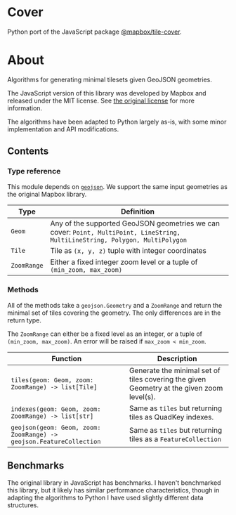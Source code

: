 Cover
===

Python port of the JavaScript package [@mapbox/tile-cover](https://github.com/mapbox/tile-cover/).

# About

Algorithms for generating minimal tilesets given GeoJSON geometries.

The JavaScript version of this library was developed by Mapbox and released under the MIT license. See [the original license](https://github.com/mapbox/tile-cover/blob/master/LICENSE) for more information.

The algorithms have been adapted to Python largely as-is, with some minor implementation and API modifications.

## Contents

### Type reference

This module depends on [`geojson`](https://pypi.org/project/geojson/).
We support the same input geometries as the original Mapbox library.

| Type | Definition |
| ---- | ---------- |
| `Geom` | Any of the supported GeoJSON geometries we can cover: `Point, MultiPoint, LineString, MultiLineString, Polygon, MultiPolygon` |
| `Tile` | Tile as `(x, y, z)` tuple with integer coordinates | |
| `ZoomRange` | Either a fixed integer zoom level or a tuple of `(min_zoom, max_zoom)` |


### Methods

All of the methods take a `geojson.Geometry` and a `ZoomRange` and return the minimal set of tiles covering the geometry.
The only differences are in the return type.

The `ZoomRange` can either be a fixed level as an integer, or a tuple of `(min_zoom, max_zoom)`.
An error will be raised if `max_zoom < min_zoom`.

| Function | Description |
| -------- | ----------- |
| `tiles(geom: Geom, zoom: ZoomRange) -> list[Tile]` | Generate the minimal set of tiles covering the given Geometry at the given zoom level(s). |
| `indexes(geom: Geom, zoom: ZoomRange) -> list[str]` | Same as `tiles` but returning tiles as QuadKey indexes. |
| `geojson(geom: Geom, zoom: ZoomRange) -> geojson.FeatureCollection` | Same as `tiles` but returning tiles as a `FeatureCollection` |


## Benchmarks

The original library in JavaScript has benchmarks.
I haven't benchmarked this library, but it likely has similar performance characteristics, though in adapting the algorithms to Python I have used slightly different data structures.

